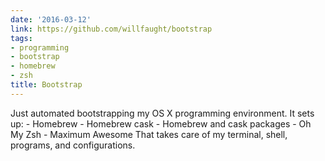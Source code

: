 ```yaml
---
date: '2016-03-12'
link: https://github.com/willfaught/bootstrap
tags:
- programming
- bootstrap
- homebrew
- zsh
title: Bootstrap
---
```


Just automated bootstrapping my OS X programming environment. It sets up: \- Homebrew \- Homebrew cask \- Homebrew and cask packages \- Oh My Zsh \- Maximum Awesome That takes care of my terminal, shell, programs, and configurations.
